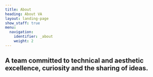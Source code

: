 ```yaml
---
title: About
heading: About VA
layout: landing-page
show_staff: true
menu:
  navigation:
    identifier: _about
    weight: 2
---
```


## A team committed to technical and aesthetic excellence, curiosity and the sharing of ideas.
